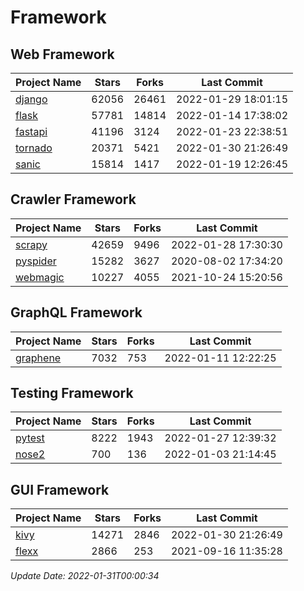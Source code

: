 # Framework

## Web Framework
| Project Name | Stars | Forks | Last Commit |
| ------------ | ----- | ----- | ----------- |
| [django](https://github.com/django/django) | 62056 | 26461 | 2022-01-29 18:01:15 |
| [flask](https://github.com/pallets/flask) | 57781 | 14814 | 2022-01-14 17:38:02 |
| [fastapi](https://github.com/tiangolo/fastapi) | 41196 | 3124 | 2022-01-23 22:38:51 |
| [tornado](https://github.com/tornadoweb/tornado) | 20371 | 5421 | 2022-01-30 21:26:49 |
| [sanic](https://github.com/sanic-org/sanic) | 15814 | 1417 | 2022-01-19 12:26:45 |

## Crawler Framework
| Project Name | Stars | Forks | Last Commit |
| ------------ | ----- | ----- | ----------- |
| [scrapy](https://github.com/scrapy/scrapy) | 42659 | 9496 | 2022-01-28 17:30:30 |
| [pyspider](https://github.com/binux/pyspider) | 15282 | 3627 | 2020-08-02 17:34:20 |
| [webmagic](https://github.com/code4craft/webmagic) | 10227 | 4055 | 2021-10-24 15:20:56 |

## GraphQL Framework
| Project Name | Stars | Forks | Last Commit |
| ------------ | ----- | ----- | ----------- |
| [graphene](https://github.com/graphql-python/graphene) | 7032 | 753 | 2022-01-11 12:22:25 |

## Testing Framework
| Project Name | Stars | Forks | Last Commit |
| ------------ | ----- | ----- | ----------- |
| [pytest](https://github.com/pytest-dev/pytest) | 8222 | 1943 | 2022-01-27 12:39:32 |
| [nose2](https://github.com/nose-devs/nose2) | 700 | 136 | 2022-01-03 21:14:45 |

## GUI Framework
| Project Name | Stars | Forks | Last Commit |
| ------------ | ----- | ----- | ----------- |
| [kivy](https://github.com/kivy/kivy) | 14271 | 2846 | 2022-01-30 21:26:49 |
| [flexx](https://github.com/flexxui/flexx) | 2866 | 253 | 2021-09-16 11:35:28 |

*Update Date: 2022-01-31T00:00:34*